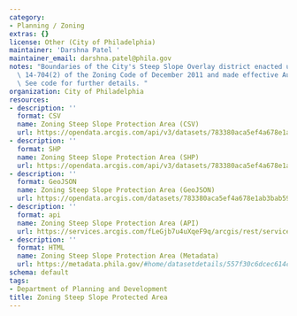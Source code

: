 ```yaml
---
category:
- Planning / Zoning
extras: {}
license: Other (City of Philadelphia)
maintainer: 'Darshna Patel '
maintainer_email: darshna.patel@phila.gov
notes: "Boundaries of the City's Steep Slope Overlay district enacted under Section\
  \ 14-704(2) of the Zoning Code of December 2011 and made effective August 22, 2012.\
  \ See code for further details. "
organization: City of Philadelphia
resources:
- description: ''
  format: CSV
  name: Zoning Steep Slope Protection Area (CSV)
  url: https://opendata.arcgis.com/api/v3/datasets/783380aca5ef4a678e1ab3bab5959946_0/downloads/data?format=csv&spatialRefId=4326
- description: ''
  format: SHP
  name: Zoning Steep Slope Protection Area (SHP)
  url: https://opendata.arcgis.com/api/v3/datasets/783380aca5ef4a678e1ab3bab5959946_0/downloads/data?format=shp&spatialRefId=4326
- description: ''
  format: GeoJSON
  name: Zoning Steep Slope Protection Area (GeoJSON)
  url: https://opendata.arcgis.com/datasets/783380aca5ef4a678e1ab3bab5959946_0.geojson
- description: ''
  format: api
  name: Zoning Steep Slope Protection Area (API)
  url: https://services.arcgis.com/fLeGjb7u4uXqeF9q/arcgis/rest/services/Zoning_SteepSlopeProtectArea_r/FeatureServer/0/query?outFields=*&where=1%3D1
- description: ''
  format: HTML
  name: Zoning Steep Slope Protection Area (Metadata)
  url: https://metadata.phila.gov/#home/datasetdetails/557f30c6dcec614c29ce8b6f/representationdetails/557f30e3c579ea311699bb4c/
schema: default
tags:
- Department of Planning and Development
title: Zoning Steep Slope Protected Area
---
```

